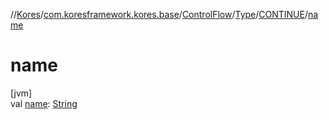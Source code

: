 //[Kores](../../../../../index.md)/[com.koresframework.kores.base](../../../index.md)/[ControlFlow](../../index.md)/[Type](../index.md)/[CONTINUE](index.md)/[name](name.md)

# name

[jvm]\
val [name](name.md): [String](https://kotlinlang.org/api/latest/jvm/stdlib/kotlin/-string/index.html)

